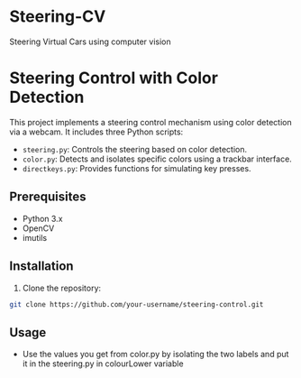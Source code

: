 # Steering-CV
Steering Virtual Cars using computer vision
# Steering Control with Color Detection

This project implements a steering control mechanism using color detection via a webcam. It includes three Python scripts:

- `steering.py`: Controls the steering based on color detection.
- `color.py`: Detects and isolates specific colors using a trackbar interface.
- `directkeys.py`: Provides functions for simulating key presses.

## Prerequisites

- Python 3.x
- OpenCV
- imutils

## Installation

1. Clone the repository:

```bash
git clone https://github.com/your-username/steering-control.git
```

## Usage
- Use the values you get from color.py by isolating the two labels and put it in the steering.py in colourLower variable

